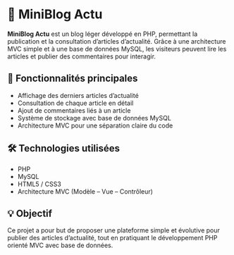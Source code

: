 # 📰 MiniBlog Actu

**MiniBlog Actu** est un blog léger développé en PHP, permettant la publication et la consultation d’articles d’actualité. Grâce à une architecture MVC simple et à une base de données MySQL, les visiteurs peuvent lire les articles et publier des commentaires pour interagir.

## 🚀 Fonctionnalités principales

- Affichage des derniers articles d’actualité
- Consultation de chaque article en détail
- Ajout de commentaires liés à un article
- Système de stockage avec base de données MySQL
- Architecture MVC pour une séparation claire du code

## 🛠️ Technologies utilisées

- PHP
- MySQL
- HTML5 / CSS3
- Architecture MVC (Modèle – Vue – Contrôleur)

## 💡 Objectif

Ce projet a pour but de proposer une plateforme simple et évolutive pour publier des articles d’actualité, tout en pratiquant le développement PHP orienté MVC avec base de données.
